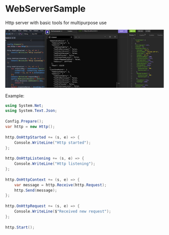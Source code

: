# WebServerSample
Http server with basic tools for multipurpose use

![metinyakar.WebServerSample](https://raw.githubusercontent.com/meto260/WebServerSample/master/webserver_ss.png)

  Example:
```csharp
using System.Net;
using System.Text.Json;

Config.Prepare(); 
var http = new Http();

http.OnHttpStarted += (s, e) => {
    Console.WriteLine("Http started");
};

http.OnHttpListening += (s, e) => {
    Console.WriteLine("Http listening");
};

http.OnHttpContext += (s, e) => {
    var message = http.Receive(http.Request);
    http.Send(message);
};

http.OnHttpRequest += (s, e) => {
    Console.WriteLine($"Received new request");
};

http.Start();
```
</code>
